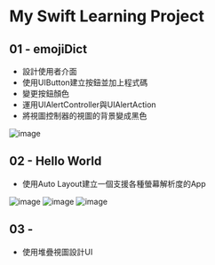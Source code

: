 # My Swift Learning Project

## 01 - emojiDict

* 設計使用者介面
* 使用UIButton建立按鈕並加上程式碼
* 變更按鈕顏色
* 運用UIAlertController與UIAlertAction
* 將視圖控制器的視圖的背景變成黑色

![image](http://g.recordit.co/g8Pz19HTVc.gif)

## 02 - Hello World

* 使用Auto Layout建立一個支援各種螢幕解析度的App

![image](http://g.recordit.co/cNIGuMAKNX.gif)
![image](http://g.recordit.co/eqONhuhUiC.gif)
![image](http://g.recordit.co/HN0vJXzTnt.gif)

## 03 - 

* 使用堆疊視圖設計UI
